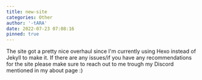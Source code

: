 ```yaml
---
title: new-site
categories: Other
author: '-tARA'
date: 2022-07-23 07:08:16
pinned: true
---
```


The site got a pretty nice overhaul since I'm currently using Hexo instead of Jekyll to make it.
If there are any issues/if you have any recommendations for the site please make sure to reach out to me
trough my Discord mentioned in my about page :)
